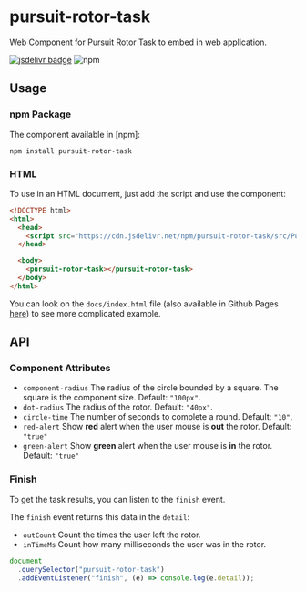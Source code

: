 # pursuit-rotor-task

Web Component for Pursuit Rotor Task to embed in web application.

[![jsdelivr badge](https://data.jsdelivr.com/v1/package/npm/pursuit-rotor-task/badge)](https://www.jsdelivr.com/package/npm/pursuit-rotor-task)
![npm](https://img.shields.io/npm/dy/pursuit-rotor-task?label=npm&style=flat-square)

## Usage

### npm Package

The component available in [npm]:

`npm install pursuit-rotor-task`

### HTML

To use in an HTML document, just add the script and use the component:

```html
<!DOCTYPE html>
<html>
  <head>
    <script src="https://cdn.jsdelivr.net/npm/pursuit-rotor-task/src/PursuitRotorTask.min.js"></script>
  </head>

  <body>
    <pursuit-rotor-task></pursuit-rotor-task>
  </body>
</html>
```

You can look on the `docs/index.html` file (also available in Github Pages [here](https://baruchiro.github.io/pursuit-rotor-task)) to see more complicated example.

## API

### Component Attributes

- `component-radius` The radius of the circle bounded by a square. The square is the component size. Default: `"100px"`.
- `dot-radius` The radius of the rotor. Default: `"40px"`.
- `circle-time` The number of seconds to complete a round. Default: `"10"`.
- `red-alert` Show **red** alert when the user mouse is **out** the rotor. Default: `"true"`
- `green-alert` Show **green** alert when the user mouse is **in** the rotor. Default: `"true"`

### Finish

To get the task results, you can listen to the `finish` event.

The `finish` event returns this data in the `detail`:

- `outCount` Count the times the user left the rotor.
- `inTimeMs` Count how many milliseconds the user was in the rotor.

```js
document
  .querySelector("pursuit-rotor-task")
  .addEventListener("finish", (e) => console.log(e.detail));
```

